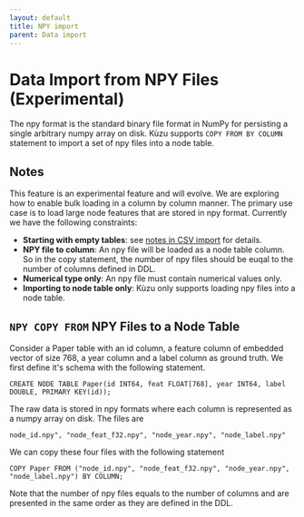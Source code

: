 ```yaml
---
layout: default
title: NPY import
parent: Data import
---
```


# Data Import from NPY Files (**Experimental**)
The npy format is the standard binary file format in NumPy for persisting a single arbitrary numpy array on disk. Kùzu supports `COPY FROM BY COLUMN` statement to import a set of npy files into a node table.

## Notes
This feature is an experimental feature and will evolve. We are exploring how to enable bulk loading in a column by column manner. The primary use case is to load large node features that are stored in npy format. Currently we have the following constraints:
- **Starting with empty tables**: see [notes in CSV import](csv-import.md#several-notes) for details.
- **NPY file to column**: An npy file will be loaded as a node table column. So in the copy statement, the number of npy files should be euqal to the number of columns defined in DDL.
- **Numerical type only**: An npy file must contain numerical values only.
- **Importing to node table only**: Kùzu only supports loading npy files into a node table.

## `NPY COPY FROM` NPY Files to a Node Table
Consider a Paper table with an id column, a feature column of embedded vector of size 768, a year column and a label column as ground truth. We first define it's schema with the following statement.
```
CREATE NODE TABLE Paper(id INT64, feat FLOAT[768], year INT64, label DOUBLE, PRIMARY KEY(id));
```
The raw data is stored in npy formats where each column is represented as a numpy array on disk. The files are
```
node_id.npy", "node_feat_f32.npy", "node_year.npy", "node_label.npy"
```
We can copy these four files with the following statement
```
COPY Paper FROM ("node_id.npy", "node_feat_f32.npy", "node_year.npy", "node_label.npy") BY COLUMN;
```

Note that the number of npy files equals to the number of columns and are presented in the same order as they are defined in the DDL.